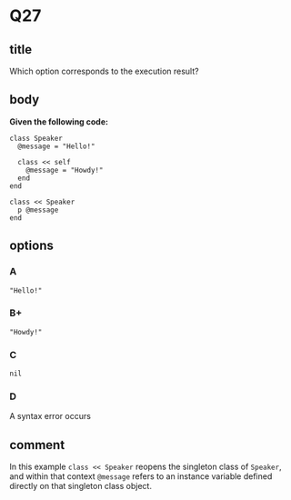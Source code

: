 # Q27

## title

Which option corresponds to the execution result?

## body

**Given the following code:**

```
class Speaker
  @message = "Hello!"

  class << self
    @message = "Howdy!"
  end
end

class << Speaker
  p @message
end
```

## options

### A

`"Hello!"`

### B+

`"Howdy!"`

### C

`nil`

### D

A syntax error occurs

## comment

In this example `class << Speaker` reopens the singleton class of `Speaker`, and within that context `@message` refers to an instance variable defined directly on that singleton class object.